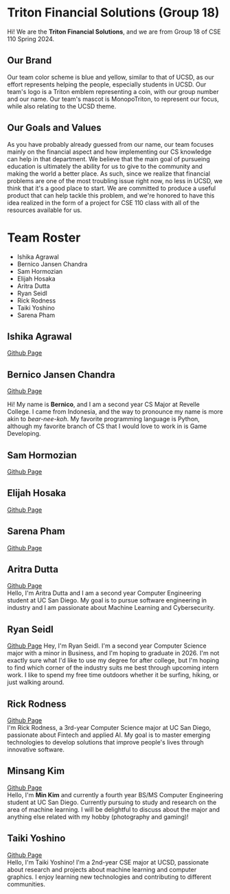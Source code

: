 # Triton Financial Solutions (Group 18)
Hi! We are the **Triton Financial Solutions**, and we are from Group 18 of CSE 110 Spring 2024.

## Our Brand
Our team color scheme is blue and yellow, similar to that of UCSD, as our effort represents helping the people, especially students in UCSD.
Our team's logo is a Triton emblem representing a coin, with our group number and our name.
Our team's mascot is MonopoTriton, to represent our focus, while also relating to the UCSD theme.

## Our Goals and Values
As you have probably already guessed from our name, our team focuses mainly on the financial aspect and how implementing our CS knowledge can help in that department. We believe that the main goal of pursueing education is ultimately the ability for us to give to the community and making the world a better place. As such, since we realize that financial problems are one of the most troubling issue right now, no less in UCSD, we think that it's a good place to start. We are committed to produce a useful product that can help tackle this problem, and we're honored to have this idea realized in the form of a project for CSE 110 class with all of the resources available for us.

# Team Roster
- Ishika Agrawal
- Bernico Jansen Chandra
- Sam Hormozian
- Elijah Hosaka
- Aritra Dutta
- Ryan Seidl
- Rick Rodness
- Taiki Yoshino
- Sarena Pham

## Ishika Agrawal
[Github Page](https://github.com/ishikaa2504/cse110/)

## Bernico Jansen Chandra
[Github Page](https://github.com/BernicoJC)

Hi! My name is **Bernico**, and I am a second year CS Major at Revelle College. I came from Indonesia, and the way to pronounce my name is more akin to _bear-nee-koh_. My favorite programming language is Python, although my favorite branch of CS that I would love to work in is Game Developing.


## Sam Hormozian
[Github Page](https://samhormozian1.github.io/CSE110GithubPagesProject/)

## Elijah Hosaka
[Github Page](https://elijah-hosaka.github.io/cse110-lab-1/)

## Sarena Pham
[Github Page](https://sarenap.github.io/Lab2_Starter/)

## Aritra Dutta
[Github Page](https://ar-dutta2026.github.io/Lab1/)<br>
Hello, I'm Aritra Dutta and I am a second year Computer Engineering student at UC San Diego. My goal is to pursue software engineering in industry and I am passionate about Machine Learning and Cybersecurity. 

## Ryan Seidl
[Github Page](https://rseidl25.github.io/cse110-lab-1/)
Hey, I'm Ryan Seidl. I'm a second year Computer Science major with a minor in Business, and I'm hoping to graduate in 2026. I'm not exactly sure what I'd like to use my degree for after college, but I'm hoping to find which corner of the industry suits me best through upcoming intern work. I like to spend my free time outdoors whether it be surfing, hiking, or just walking around. 

## Rick Rodness
[Github Page](https://github.com/rickrodness/CSE-110-Lab-1)  
I'm Rick Rodness, a 3rd-year Computer Science major at UC San Diego, passionate about Fintech and applied AI. My goal is to master emerging technologies to develop solutions that improve people's lives through innovative software.

## Minsang Kim
[Github Page](https://github.com/minsang011/cse110_lab1)<br>
Hello, I'm **Min Kim** and currently a fourth year BS/MS Computer Engineering student at UC San Diego. Currently pursuing to study and research on the area of machine learning. I will be delightful to discuss about the major and anything else related with my hobby (photography and gaming)!
## Taiki Yoshino 
[Github Page](https://taiki-yoshino.github.io/cse110-lab1/)  
Hello, I'm Taiki Yoshino! I'm a 2nd-year CSE major at UCSD, passionate about research and projects about machine learning and computer graphics. I enjoy learning new technologies and contributing to different communities.
